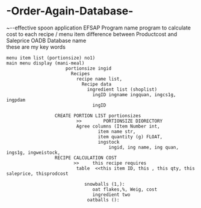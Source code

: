 # -Order-Again-Database-
~--effective spoon application
  EFSAP Program name
    program to calculate cost to each recipe / menu item
    difference between Productcost and Saleprice
  OADB Database name  
    these are my key words
 
    menu item list (portionsize) no1)
    main menu display (mani-meal)
                          portionsize ingid
                            Recipes
                              recipe name list,
                                Recipe data
                                  ingredient list (shoplist)
                                    ingID ingname ingquan, ingcs1g, ingpdam
                                    ingID
                     
                      CREATE PORTION LIST portionsizes
                              >>        PORTIONSIZE DIORECTORY
                              Agree columns (Item Number int,
                                      item name str,
                                      item quantity (g) FLOAT,       
                                      ingstock 
                                          ingid, ing name, ing quan, ings1g, ingweistock,
                      RECIPE CALCULATION COST
                             >>     this recipe requires 
                              table  <<this item ID, this , this qty, this saleprice, thisprodcost
                 
                                 snowballs (1,):
                                    oat flakes,%, Weig, cost
                                    ingredient two
                                  oatballs ():
   


   

          
                      


